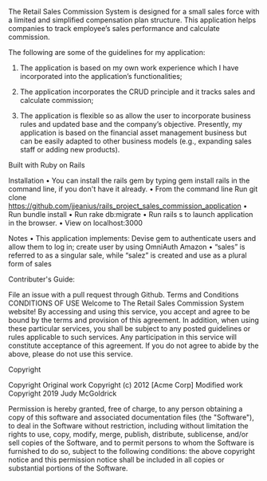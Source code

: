 The Retail Sales Commission System is designed for a small sales force with a limited and simplified compensation plan structure. This application helps companies to track employee’s sales performance and calculate commission.

The following are some of the guidelines for my application:

1)	The application is based on my own work experience which I have incorporated into the application’s functionalities;

2)	The application incorporates the CRUD principle and it tracks sales and calculate commission; 

3)	The application is flexible so as allow the user to incorporate business rules and updated base and the company’s objective.  Presently, my application is based on the financial asset management business but can be easily adapted to other business models (e.g., expanding sales staff or adding new products).  

Built with Ruby on Rails

Installation
• You can install the rails gem by typing gem install rails in the command line, if you don't have it already.
• From the command line Run git   clone https://github.com/jjeanius/rails_project_sales_commission_application
• Run bundle install
• Run rake db:migrate
• Run rails s to launch application in the browser.
• View on localhost:3000

Notes
•	This application implements: Devise gem to authenticate users and allow them to log in;  create user by using OmniAuth Amazon
•	“sales” is referred to as a  singular sale, while “salez” is created and use as a plural form of sales

Contributer's Guide:

File an issue with a pull request through Github. Terms and Conditions CONDITIONS OF USE Welcome to The Retail Sales Commission System website! By accessing and using this service, you accept and agree to be bound by the terms and provision of this agreement. In addition, when using these particular services, you shall be subject to any posted guidelines or rules applicable to such services. Any participation in this service will constitute acceptance of this agreement. If you do not agree to abide by the above, please do not use this service.

Copyright

Copyright Original work Copyright (c) 2012 [Acme Corp]
Modified work Copyright 2019 Judy McGoldrick

Permission is hereby granted, free of charge, to any person obtaining a copy of this software and associated documentation files (the "Software"), to deal in the Software without restriction, including without limitation the rights to use, copy, modify, merge, publish, distribute, sublicense, and/or sell copies of the Software, and to permit persons to whom the Software is furnished to do so, subject to the following conditions: the above copyright notice and this permission notice shall be included in all copies or substantial portions of the Software.
